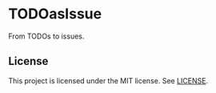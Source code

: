 # TODOasIssue
From TODOs to issues.

## License
This project is licensed under the MIT license. See [LICENSE](LICENSE).
